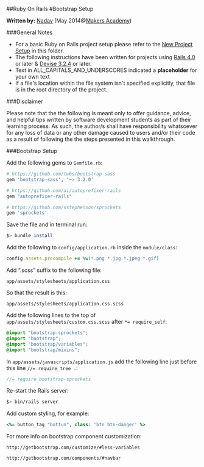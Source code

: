 ##Ruby On Rails 
#Bootstrap Setup

__Written by:__ [Nadav](https://github.com/nadavmatalon)
(May 2014@[Makers Academy](http://www.makersacademy.com/))

###General Notes

* For a basic Ruby on Rails project setup please refer to the 
  [New Project Setup](./ror_new_project_setup.md) in this folder.
* The following instructions have been written for projects using 
  [Rails 4.0](http://rubyonrails.org/) or later &amp; 
  [Devise 3.2.4](https://github.com/plataformatec/devise) or later. 
* Text in ALL_CAPITALS_AND_UNDERSCORES indicated a __placeholder__ for your own text 
* If a file's location within the file system isn't specified explicitly, that file is 
  in the root directory of the project.


###Disclaimer

Please note that the the following is meant only to offer guidance, advice, and helpful 
tips written by software development students as part of their learning process. 
As such, the author/s shall have responsibility whatsoever for any loss of data 
or any other damage caused to users and/or their code as a result of following the 
the steps presented in this walkthrough.


###Bootstrap Setup

Add the following gems to `Gemfile.rb`:

```ruby
# https://github.com/twbs/bootstrap-sass
gem 'bootstrap-sass', '~> 3.2.0'

# https://github.com/ai/autoprefixer-rails
gem "autoprefixer-rails"

# https://github.com/sstephenson/sprockets
gem 'sprockets'
```


Save the file and in terminal run:

```bash
$> bundle install
```


Add the following to `config/application.rb` inside the `module/class`:

```ruby
config.assets.precompile += %w(*.png *.jpg *.jpeg *.gif)
```


Add “.scss” suffix to the following file:

`app/assets/stylesheets/application.css`

So that the result is this:

`app/assets/stylesheets/application.css.scss`


Add the following lines to the top of `app/assets/stylesheets/custom.css.scss` 
after `*= require_self`: 

```css
@import "bootstrap-sprockets";
@import "bootstrap";
@import "bootstrap/variables";
@import "bootstrap/mixins";
```


In `app/assets/javascripts/application.js` add the following line just 
before this line `//= require_tree .`:

```js
//= require bootstrap-sprockets
```


Re-start the Rails server:

```bash
$> bin/rails server
```


Add custom styling, for example:

```ruby
<%= button_tag "bottun", class: 'btn btn-danger' %> 
```


For more info on bootstrap component customization:

```
http://getbootstrap.com/customize/#less-variables

http://getbootstrap.com/components/#navbar
```

